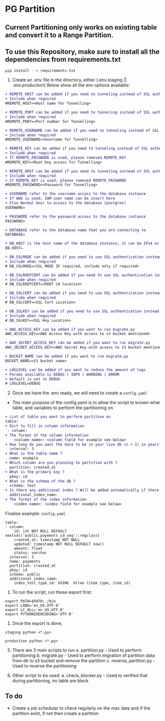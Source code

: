 # PG Partition

## Current Partitioning only works on existing table and convert it to a Range Partition. 
## To use this Repository, make sure to install all the dependencies from requirements.txt
```
pip install - r requirements.txt
```

1. Create an .env file in the directory, either (.env.staging || .env.production)
Below show all the env options available: 
```diff
+ REMOTE_HOST can be added if you need to tunneling instead of SSL authentication
+ Include when required
#REMOTE_HOST=<Host name for Tunnelling>

+ REMOTE_PORT can be added if you need to tunneling instead of SSL authentication
+ Include when required
#REMOTE_PORT=<Port number for Tunnelling>

+ REMOTE_USERNAME can be added if you need to tunneling instead of SSL authentication
+ Include when required
#REMOTE_USERNAME=<Username for Tunnelling>

+ REMOTE_KEY can be added if you need to tunneling instead of SSL authentication
+ Include when required
+ If REMOTE_PASSWORD is used, please removed REMOTE_KEY
#REMOTE_KEY=<Root Key access for Tunnelling>

+ REMOTE_HOST can be added if you need to tunneling instead of SSL authentication
+ Include when required
+ If REMOTE_KEY is used, please removed REMOTE_PASSWORD
#REMOTE_PASSWORD=<Password for Tunnelling>

+ USERNAME refer to the username access to the database instance
+ If AWS is used, IAM user name can be insert here
+ Else Normal User to access to the database (postgres)
USERNAME=

+ PASSWORD refer to the password access to the database instance
PASSWORD=

+ DATABASE refer to the database name that you are connecting to 
DATABASE=

+ DB_HOST is the host name of the database instance, it can be IPv4 or DNS names 
DB_HOST=

+ DB_SSLMODE can be added if you need to use SSL authentication instead of tunneling
+ Include when required
# DB_SSLMODE=<SSL MODE IF required, include only if required>

+ DB_SSLROOTCERT can be added if you need to use SSL authentication instead of tunneling
+ Include when required
# DB_SSLROOTCERT=<ROOT CA location>

+ DB_SSLCERT can be added if you need to use SSL authentication instead of tunneling
+ Include when required
# DB_SSLCERT=<SSL Cert Location>

+ DB_SSLKEY can be added if you need to use SSL authentication instead of tunneling
+ Include when required
# DB_SSLKEY=<SSL Key Location>

+ AWS_ACCESS_KEY can be added if you want to run migrate.py
AWS_ACCESS_KEY=<AWS Access Key with access to s3 bucket mentioned>

+ AWS_SECRET_ACCESS_KEY can be added if you want to run migrate.py
AWS_SECRET_ACCESS_KEY=<AWS Secret Key with access to s3 bucket mentioned>

+ BUCKET_NAME can be added if you want to run migrate.py
BUCKET_NAME=<S3 bucket name>

+ LOGLEVEL can be added if you want to reduce the amount of logs
+ Params available is DEBUG | INFO | WARNING | ERROR
+ Default is set to DEBUG
# LOGLEVEL=DEBUG
```

2. Once we have the .env ready, we will need to create a `config.yaml`
- The main purpose of the config.yaml is to allow the script to known what table, and variables to perform the partitioning on

```diff
+ List of table you want to perform partition on
table:
+ Dict to fill in column information
 - column: 
+ The format of the column information
    <column name>: <column field for example see below>
+ How long do you want the data to be in your live db (n + 1) in years?
  interval: 3
+ What is the table name ?
  name: example
+ Which column are you planning to partition with ?
  partition: created_at
+ What is the primary key ?
  pkey: id
+ What is the schema of the db ?
  schema: test
+ Is there any additional index ? Will be added automatically if there is any, can be ignored
  additional_index_name: 
+ The format of the index information
    <index name>: <index field for example see below>
```

Finalize example: `config.yaml`
```
table:
- column:
    id: int NOT NULL DEFAULT nextval('public.payments_id_seq'::regclass)
    created_at: timestamp NOT NULL
    updated: timestamp NOT NULL DEFAULT now()
    amount: float
    status: varchar
  interval: 3
  name: payments
  partition: created_at
  pkey: id
  schema: public
  additional_index_name: 
    index_test_type_id: USING  btree (item_type, item_id)
```


1. To run the script, run these export first:
```
export PATH=$PATH:./bin
export LANG='en_US.UTF-8'
export LC_ALL='en_US.UTF-8'
export PYTHONIOENCODING='UTF-8'
```

1. Once the export is done, 
```
staging python <*.py>

production python <*.py>
```

5. There are 3 main scripts to run
    a. partition.py - Used to perform partitioning
    b. migrate.py - Used to perform migration of partition data from db to s3 bucket and remove the partition
    c. reverse_partition.py - Used to reverse the partitioning

6. Other script to be used:
    a. check_blocker.py - Used to verified that during partitioning, no table are block

## To do
- Create a job schedular to check regularly on the max date and if the partition exist, if not then create a partition 